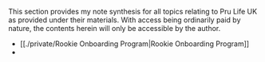 This section provides my note synthesis for all topics relating to Pru Life UK as provided under their materials. With access being ordinarily paid by nature, the contents herein will only be accessible by the author.

- [[./private/Rookie Onboarding Program|Rookie Onboarding Program]]
- 
